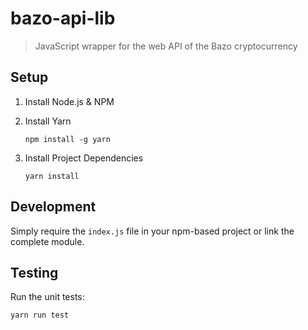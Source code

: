 # bazo-api-lib


> JavaScript wrapper for the web API of the Bazo cryptocurrency


## Setup

  1. Install Node.js & NPM
  2. Install Yarn

         npm install -g yarn

  3. Install Project Dependencies

         yarn install

## Development

Simply require the `index.js` file in your npm-based project or link the complete module.

## Testing

Run the unit tests:

```
yarn run test
```

